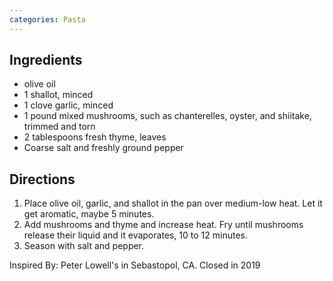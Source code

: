 ```yaml
---
categories: Pasta
---
```


## Ingredients

- olive oil
- 1 shallot, minced
- 1 clove garlic, minced
- 1 pound mixed mushrooms, such as chanterelles, oyster, and shiitake, trimmed and torn
- 2 tablespoons fresh thyme, leaves
- Coarse salt and freshly ground pepper

## Directions

1. Place olive oil, garlic, and shallot in the pan over medium-low heat. Let it get aromatic, maybe 5 minutes.
2. Add mushrooms and thyme and increase heat. Fry until mushrooms release their liquid and it evaporates, 10 to 12 minutes.
3. Season with salt and pepper.

Inspired By: Peter Lowell's in Sebastopol, CA. Closed in 2019
